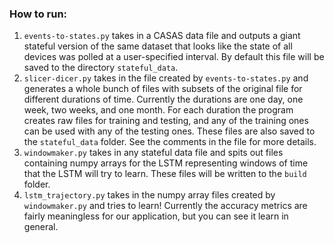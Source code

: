 ### How to run:

1. `events-to-states.py` takes in a CASAS data file and outputs a giant stateful version of the same dataset that looks like the state of all devices was polled at a user-specified interval. By default this file will be saved to the directory `stateful_data`.
2. `slicer-dicer.py` takes in the file created by `events-to-states.py` and generates a whole bunch of files with subsets of the original file for different durations of time. Currently the durations are one day, one week, two weeks, and one month. For each duration the program creates raw files for training and testing, and any of the training ones can be used with any of the testing ones. These files are also saved to the `stateful_data` folder. See the comments in the file for more details.
3. `windowmaker.py` takes in any stateful data file and spits out files containing numpy arrays for the LSTM representing windows of time that the LSTM will try to learn. These files will be written to the `build` folder.
4. `lstm_trajectory.py` takes in the numpy array files created by `windowmaker.py` and tries to learn! Currently the accuracy metrics are fairly meaningless for our application, but you can see it learn in general.
